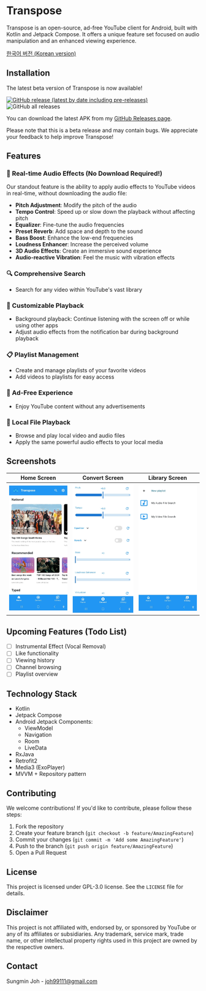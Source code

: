 # Transpose

Transpose is an open-source, ad-free YouTube client for Android, built with Kotlin and Jetpack Compose. It offers a unique feature set focused on audio manipulation and an enhanced viewing experience.

[한국어 버전 (Korean version)](README_KO.md)

## Installation

The latest beta version of Transpose is now available!

[![GitHub release (latest by date including pre-releases)](https://img.shields.io/github/v/release/joh9911/Transpose?include_prereleases)](https://github.com/joh9911/Transpose/releases/latest) ![GitHub all releases](https://img.shields.io/github/downloads/joh9911/Transpose/total)

You can download the latest APK from my [GitHub Releases page](https://github.com/joh9911/Transpose/releases/tag/v0.1.0-beta).

Please note that this is a beta release and may contain bugs. We appreciate your feedback to help improve Transpose!

## Features

### 🎵 Real-time Audio Effects (No Download Required!)
Our standout feature is the ability to apply audio effects to YouTube videos in real-time, without downloading the audio file:
- **Pitch Adjustment**: Modify the pitch of the audio
- **Tempo Control**: Speed up or slow down the playback without affecting pitch
- **Equalizer**: Fine-tune the audio frequencies
- **Preset Reverb**: Add space and depth to the sound
- **Bass Boost**: Enhance the low-end frequencies
- **Loudness Enhancer**: Increase the perceived volume
- **3D Audio Effects**: Create an immersive sound experience
- **Audio-reactive Vibration**: Feel the music with vibration effects

### 🔍 Comprehensive Search
- Search for any video within YouTube's vast library

### 🎨 Customizable Playback
- Background playback: Continue listening with the screen off or while using other apps
- Adjust audio effects from the notification bar during background playback

### 📋 Playlist Management
- Create and manage playlists of your favorite videos
- Add videos to playlists for easy access

### 🚫 Ad-Free Experience
- Enjoy YouTube content without any advertisements

### 💾 Local File Playback
- Browse and play local video and audio files
- Apply the same powerful audio effects to your local media

## Screenshots

| Home Screen | Convert Screen | Library Screen |
|:-----------:|:--------------:|:--------------:|
| <img src="assets/home_screen.jpeg" alt="Home Screen" width="100%"> | <img src="assets/convert_screen.jpeg" alt="Convert Screen" width="100%"> | <img src="assets/library_screen.jpeg" alt="Library Screen" width="100%"> |

## Upcoming Features (Todo List)

- [ ] Instrumental Effect (Vocal Removal)
- [ ] Like functionality
- [ ] Viewing history
- [ ] Channel browsing
- [ ] Playlist overview

## Technology Stack

- Kotlin
- Jetpack Compose
- Android Jetpack Components:
  - ViewModel
  - Navigation
  - Room
  - LiveData
- RxJava
- Retrofit2
- Media3 (ExoPlayer)
- MVVM + Repository pattern

## Contributing

We welcome contributions! If you'd like to contribute, please follow these steps:

1. Fork the repository
2. Create your feature branch (`git checkout -b feature/AmazingFeature`)
3. Commit your changes (`git commit -m 'Add some AmazingFeature'`)
4. Push to the branch (`git push origin feature/AmazingFeature`)
5. Open a Pull Request

## License

This project is licensed under GPL-3.0 license. See the `LICENSE` file for details.

## Disclaimer

This project is not affiliated with, endorsed by, or sponsored by YouTube or any of its affiliates or subsidiaries. Any trademark, service mark, trade name, or other intellectual property rights used in this project are owned by the respective owners.

## Contact

Sungmin Joh - joh99111@gmail.com

